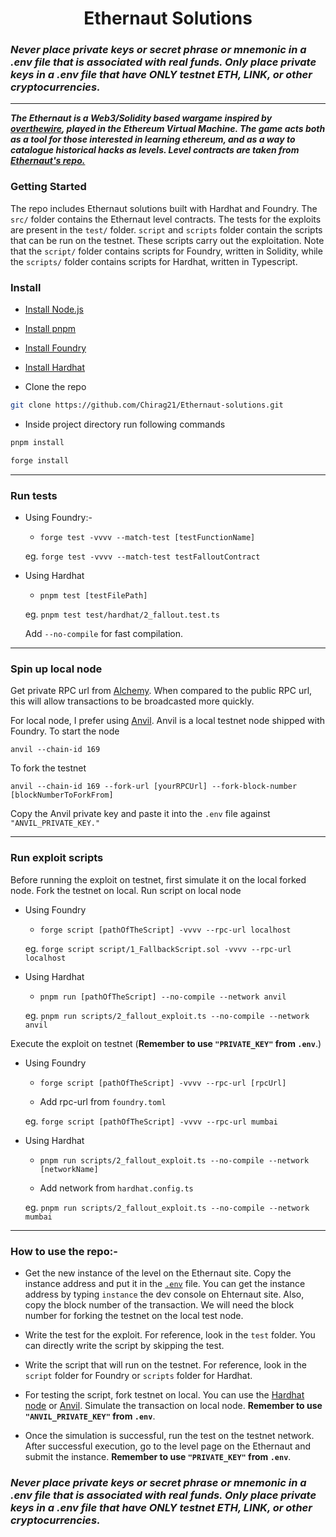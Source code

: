 # <h1 align="center"> Ethernaut Solutions </h1>

### _Never place private keys or secret phrase or mnemonic in a .env file that is associated with real funds. Only place private keys in a .env file that have ONLY testnet ETH, LINK, or other cryptocurrencies._

---

*__The Ethernaut is a Web3/Solidity based wargame inspired by [overthewire](https://overthewire.org), played in the Ethereum Virtual Machine. The game acts both as a tool for those interested in learning ethereum, and as a way to catalogue historical hacks as levels. Level contracts are taken from [Ethernaut's repo.](https://github.com/OpenZeppelin/ethernaut)__*

### Getting Started
The repo includes Ethernaut solutions built with Hardhat and Foundry. The `src/` folder contains the Ethernaut level contracts. The tests for the exploits are present in the `test/` folder. `script` and `scripts` folder contain the scripts that can be run on the testnet. These scripts carry out the exploitation.
Note that the `script/` folder contains scripts for Foundry, written in Solidity, while the `scripts/` folder contains scripts for Hardhat, written in Typescript.
### Install
- [Install Node.js](https://nodejs.org/en/)

- [Install pnpm](https://pnpm.io/installation)

- [Install Foundry](https://book.getfoundry.sh/getting-started/installation)

- [Install Hardhat](https://hardhat.org/hardhat-runner/docs/getting-started#installation)

- Clone the repo
```bash
git clone https://github.com/Chirag21/Ethernaut-solutions.git
```
- Inside project directory run following commands

```bash
pnpm install
```

```bash
forge install
```
---

### Run tests
- Using Foundry:-
     - ```
       forge test -vvvv --match-test [testFunctionName]
        ```
    
    eg. ```forge test -vvvv --match-test testFalloutContract```
    
- Using Hardhat
    - ```
      pnpm test [testFilePath]
      ```

    eg. ```pnpm test test/hardhat/2_fallout.test.ts```

    Add `--no-compile` for fast compilation.
    
---

### Spin up local node
Get private RPC url from [Alchemy](https://www.alchemy.com/overviews/private-rpc-endpoint). When compared to the public RPC url, this will allow transactions to be broadcasted more quickly. 

For local node, I prefer using [Anvil](https://book.getfoundry.sh/anvil/). Anvil is a local testnet node shipped with Foundry.
To start the node
```
anvil --chain-id 169
```
To fork the testnet
```
anvil --chain-id 169 --fork-url [yourRPCUrl] --fork-block-number [blockNumberToForkFrom]
```
Copy the Anvil private key and paste it into the `.env` file against `"ANVIL_PRIVATE_KEY."`

---

### Run exploit scripts
Before running the exploit on testnet, first simulate it on the local forked node.
Fork the testnet on local.
Run script on local node

- Using Foundry 
    - ```
      forge script [pathOfTheScript] -vvvv --rpc-url localhost
      ```
    
    eg. ```
      forge script script/1_FallbackScript.sol -vvvv --rpc-url localhost
      ```

- Using Hardhat
    - ```
      pnpm run [pathOfTheScript] --no-compile --network anvil
      ```
    
    eg. ```
      pnpm run scripts/2_fallout_exploit.ts --no-compile --network anvil
      ```

Execute the exploit on testnet (__Remember to use `"PRIVATE_KEY"` from `.env`__.)

- Using Foundry
    - ```
      forge script [pathOfTheScript] -vvvv --rpc-url [rpcUrl]
      ```
    - Add rpc-url from `foundry.toml`
    
    eg. ```
      forge script [pathOfTheScript] -vvvv --rpc-url mumbai
      ```

- Using Hardhat
    - ```
      pnpm run scripts/2_fallout_exploit.ts --no-compile --network [networkName]
      ```
      
    - Add network from `hardhat.config.ts`
    
    eg. ```
      pnpm run scripts/2_fallout_exploit.ts --no-compile --network mumbai
      ```
---

### How to use the repo:-
- Get the new instance of the level on the Ethernaut site. Copy the instance address and put it in the [`.env`](https://github.com/Chirag21/Ethernaut-solutions/blob/main/.evn-example) file. You can get the instance address by typing `instance` the dev console on Ehternaut site. Also, copy the block number of the transaction. We will need the block number for forking the testnet on the local test node.

- Write the test for the exploit. For reference, look in the `test` folder. You can directly write the script by skipping the test.

- Write the script that will run on the testnet. For reference, look in the `script` folder for Foundry or `scripts` folder for Hardhat. 
- For testing the script, fork testnet on local. You can use the [Hardhat node](https://hardhat.org/hardhat-network/docs/overview) or [Anvil](https://book.getfoundry.sh/anvil/). Simulate the transaction on local node. __Remember to use `"ANVIL_PRIVATE_KEY"` from `.env`__.

- Once the simulation is successful, run the test on the testnet network. After successful execution, go to the level page on the Ethernaut and submit the instance. __Remember to use `"PRIVATE_KEY"` from `.env`__.


### _Never place private keys or secret phrase or mnemonic in a .env file that is associated with real funds. Only place private keys in a .env file that have ONLY testnet ETH, LINK, or other cryptocurrencies._
